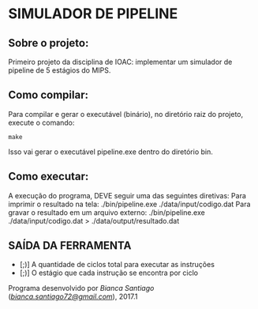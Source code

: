 # SIMULADOR DE PIPELINE


## Sobre o projeto:

Primeiro projeto da disciplina de IOAC: implementar um simulador de pipeline de 5 estágios do MIPS.
        
        
## Como compilar:

Para compilar e gerar o executável (binário), no diretório raiz do projeto, execute o comando:

    make

Isso vai gerar o executável pipeline.exe dentro do diretório bin.

## Como executar:
    

A execução do programa, DEVE seguir uma das seguintes diretivas: 
Para imprimir o resultado na tela: ./bin/pipeline.exe ./data/input/codigo.dat
Para gravar o resultado em um arquivo externo: ./bin/pipeline.exe ./data/input/codigo.dat > ./data/output/resultado.dat

## SAÍDA DA FERRAMENTA

- [;)] A quantidade de ciclos total para executar as instruções
- [;)] O estágio que cada instrução se encontra por ciclo

Programa desenvolvido por _Bianca Santiago_ (*bianca.santiago72@gmail.com*), 2017.1
